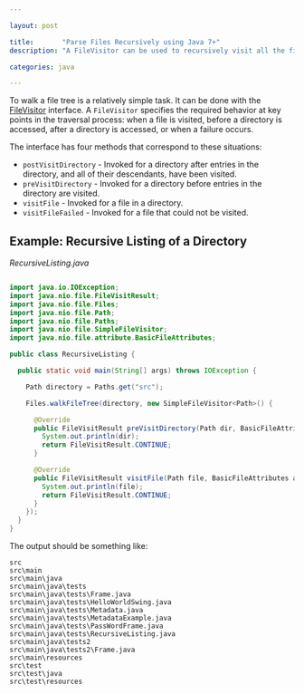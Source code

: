 ```yaml
---

layout: post

title:       "Parse Files Recursively using Java 7+"
description: "A FileVisitor can be used to recursively visit all the files in folder. The interface specifies the required behavior at key points in the traversal process."

categories: java

---
```



To walk a file tree is a relatively simple task. It can be done with the <a href="http://docs.oracle.com/javase/7/docs/api/java/nio/file/FileVisitor.html">FileVisitor</a> interface.
A `FileVisitor` specifies the required behavior at key points in the traversal process:
when a file is visited, before a directory is accessed, after a directory is accessed, or when a failure occurs.

The interface has four methods that correspond to these situations:

- `postVisitDirectory` - Invoked for a directory after entries in the directory, and all of their descendants, have been visited.
- `preVisitDirectory` - Invoked for a directory before entries in the directory are visited.
- `visitFile` - Invoked for a file in a directory.
- `visitFileFailed` - Invoked for a file that could not be visited.


## Example: Recursive Listing of a Directory

*RecursiveListing.java*

```java

import java.io.IOException;
import java.nio.file.FileVisitResult;
import java.nio.file.Files;
import java.nio.file.Path;
import java.nio.file.Paths;
import java.nio.file.SimpleFileVisitor;
import java.nio.file.attribute.BasicFileAttributes;

public class RecursiveListing {

  public static void main(String[] args) throws IOException {

    Path directory = Paths.get("src");

    Files.walkFileTree(directory, new SimpleFileVisitor<Path>() {

      @Override
      public FileVisitResult preVisitDirectory(Path dir, BasicFileAttributes attrs) throws IOException {
        System.out.println(dir);
        return FileVisitResult.CONTINUE;
      }

      @Override
      public FileVisitResult visitFile(Path file, BasicFileAttributes attrs) throws IOException {
        System.out.println(file);
        return FileVisitResult.CONTINUE;
      }
    });
  }
}
```

The output should be something like:

```console
src
src\main
src\main\java
src\main\java\tests
src\main\java\tests\Frame.java
src\main\java\tests\HelloWorldSwing.java
src\main\java\tests\Metadata.java
src\main\java\tests\MetadataExample.java
src\main\java\tests\PassWordFrame.java
src\main\java\tests\RecursiveListing.java
src\main\java\tests2
src\main\java\tests2\Frame.java
src\main\resources
src\test
src\test\java
src\test\resources
```